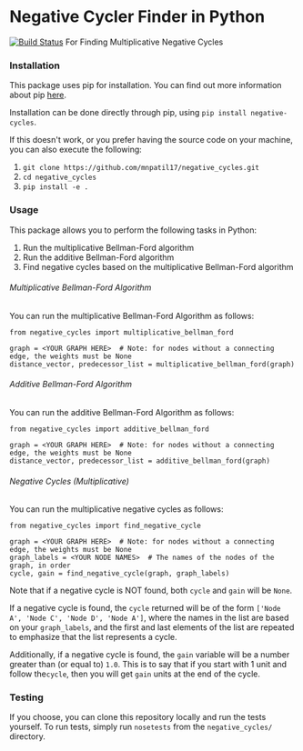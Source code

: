 # Negative Cycler Finder in Python
[![Build Status](https://travis-ci.org/mnpatil17/negative-cycles.svg?branch=master)](https://travis-ci.org/mnpatil17/negative-cycles)
For Finding Multiplicative Negative Cycles


### Installation

This package uses pip for installation. You can find out more information about pip [here](https://pip.pypa.io/en/stable/quickstart/).

Installation can be done directly through pip, using `pip install negative-cycles`.

If this doesn't work, or you prefer having the source code on your machine, you can also execute the
following:

1. `git clone https://github.com/mnpatil17/negative_cycles.git`
2. `cd negative_cycles`
3. `pip install -e .`


### Usage

This package allows you to perform the following tasks in Python:

1. Run the multiplicative Bellman-Ford algorithm
2. Run the additive Bellman-Ford algorithm
3. Find negative cycles based on the multiplicative Bellman-Ford algorithm


###### Multiplicative Bellman-Ford Algorithm

You can run the multiplicative Bellman-Ford Algorithm as follows:

    from negative_cycles import multiplicative_bellman_ford

    graph = <YOUR GRAPH HERE>  # Note: for nodes without a connecting edge, the weights must be None
    distance_vector, predecessor_list = multiplicative_bellman_ford(graph)


###### Additive Bellman-Ford Algorithm

You can run the additive Bellman-Ford Algorithm as follows:

    from negative_cycles import additive_bellman_ford

    graph = <YOUR GRAPH HERE>  # Note: for nodes without a connecting edge, the weights must be None
    distance_vector, predecessor_list = additive_bellman_ford(graph)


###### Negative Cycles (Multiplicative)

You can run the multiplicative negative cycles as follows:

    from negative_cycles import find_negative_cycle

    graph = <YOUR GRAPH HERE>  # Note: for nodes without a connecting edge, the weights must be None
    graph_labels = <YOUR NODE NAMES>  # The names of the nodes of the graph, in order
    cycle, gain = find_negative_cycle(graph, graph_labels)

Note that if a negative cycle is NOT found, both `cycle` and `gain` will be `None`.

If a negative cycle is found, the `cycle` returned will be of the form
`['Node A', 'Node C', 'Node D', 'Node A']`, where the names in the list are based on your
`graph_labels`, and the first and last elements of the list are repeated to emphasize that the list
represents a cycle.

Additionally, if a negative cycle is found, the `gain` variable will be a number greater than
(or equal to) `1.0`. This is to say that if you start with 1 unit and follow the`cycle`, then you
will get `gain` units at the end of the cycle.


### Testing

If you choose, you can clone this repository locally and run the tests yourself.
To run tests, simply run `nosetests` from the `negative_cycles/` directory.
